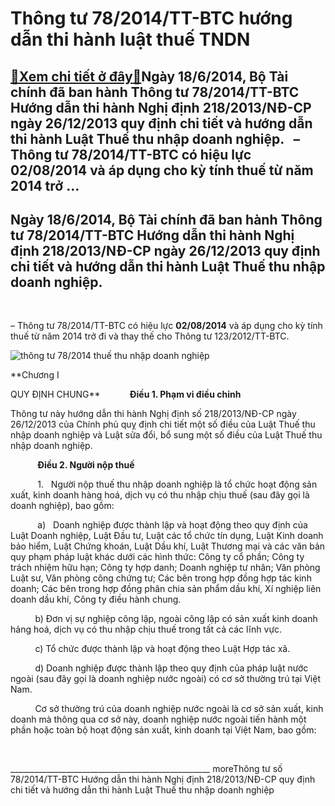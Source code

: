 Thông tư 78/2014/TT-BTC hướng dẫn thi hành luật thuế TNDN
=========================================================

[:gift:Xem chi tiết ở đây:gift:](https://hddtvn.com/thong-tu-78-2014-tt-btc-huong-dan-thi-hanh-luat-thue-tndn/)Ngày 18/6/2014, Bộ Tài chính đã ban hành Thông tư 78/2014/TT-BTC Hướng dẫn thi hành Nghị định 218/2013/NĐ-CP ngày 26/12/2013 quy định chi tiết và hướng dẫn thi hành Luật Thuế thu nhập doanh nghiệp.   – Thông tư 78/2014/TT-BTC có hiệu lực 02/08/2014 và áp dụng cho kỳ tính thuế từ năm 2014 trở …
------------------------------------------------------------------------------------------------------------------------------------------------------------------------------------------------------------------------------------------------------------------------------------------------------



Ngày 18/6/2014, Bộ Tài chính đã ban hành Thông tư 78/2014/TT-BTC Hướng dẫn thi hành Nghị định 218/2013/NĐ-CP ngày 26/12/2013 quy định chi tiết và hướng dẫn thi hành Luật Thuế thu nhập doanh nghiệp.
-------------------------------------------------------------------------------------------------------------------------------------------------------------------------------------------------------


   

– Thông tư 78/2014/TT-BTC có hiệu lực **02/08/2014** và áp dụng cho kỳ tính thuế từ năm 2014 trở đi và thay thế cho Thông tư 123/2012/TT-BTC.


![thông tư 78/2014 thuế thu nhập doanh nghiệp](https://hddtvn.com/wp-content/uploads/2021/01/thong20tu2078_201420thue20thu20nhap20doanh20nghiep.png "thông tư 78/2014 thuế thu nhập doanh nghiệp")



  

**Chương I  

 QUY ĐỊNH CHUNG**
           **Điều 1. Phạm vi điều chỉnh**  

Thông tư này hướng dẫn thi hành Nghị định số 218/2013/NĐ-CP ngày 26/12/2013 của Chính phủ quỵ định chi tiết một số điều của Luật Thuế thu nhập doanh nghiệp và Luật sửa đổi, bổ sung một số điều của Luật Thuế thu nhập doanh nghiệp.  

           **Điều 2. Người nộp thuế**  

           1.   Người nộp thuế thu nhập doanh nghiệp là tổ chức hoạt động sản xuất, kinh doanh hàng hoá, dịch vụ có thu nhập chịu thuế (sau đây gọi là doanh nghiệp), bao gồm:  

           a)   Doanh nghiệp được thành lập và hoạt động theo quy định của Luật Doanh nghiệp, Luật Đầu tư, Luật các tổ chức tín dụng, Luật Kinh doanh bảo hiểm, Luật Chứng khoán, Luật Dầu khí, Luật Thương mại và các văn bản quy phạm pháp luật khác dưới các hình thức: Công ty cổ phần; Công ty trách nhiệm hữu hạn; Công ty hợp danh; Doanh nghiệp tư nhân; Văn phòng Luật sư, Văn phòng công chứng tư; Các bên trong hợp đồng hợp tác kinh doanh; Các bên trong hợp đồng phân chia sản phẩm dầu khí, Xí nghiệp liên doanh dầu khí, Công ty điều hành chung.  

          b) Đơn vị sự nghiệp công lập, ngoài công lập có sản xuất kinh doanh hảng hoá, dịch vụ có thu nhập chịu thuế trong tất cả các lĩnh vực.  

          c) Tổ chức được thành lập và hoạt động theo Luật Hợp tác xã.  

          d) Doanh nghiệp được thành lập theo quy định của pháp luật nước ngoài (sau đây gọi là doanh nghiệp nước ngoài) có cơ sở thường trú tại Việt Nam.  

          Cơ sở thường trú của doanh nghiệp nước ngoài là cơ sở sản xuất, kinh doanh mà thông qua cơ sở này, doanh nghiệp nước ngoài tiến hành một phần hoặc toàn bộ hoạt động sản xuất, kinh doanh tại Việt Nam, bao gồm:




  
 



  

\_\_\_\_\_\_\_\_\_\_\_\_\_\_\_\_\_\_\_\_\_\_\_\_\_\_\_\_\_\_\_\_\_\_\_\_\_\_\_\_\_\_\_\_\_\_\_\_\_\_
moreThông tư số 78/2014/TT-BTC Hướng dẫn thi hành Nghị định 218/2013/NĐ-CP quy định chi tiết và hướng dẫn thi hành Luật Thuế thu nhập doanh nghiệp

